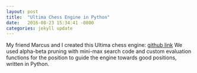 ```yaml
---
layout: post
title:  "Ultima Chess Engine in Python"
date:   2016-08-23 15:34:41 -0800
categories: jekyll update
---
```


My friend Marcus and I created this Ultima chess engine: [github link][lichess-link]
We used alpha-beta pruning with mini-max search code and custom evaluation functions for the position
to guide the engine towards good positions, written in Python.

[jekyll-docs]: https://jekyllrb.com/docs/home
[jekyll-gh]:   https://github.com/jekyll/jekyll
[jekyll-talk]: https://talk.jekyllrb.com/
[lichess-link]: https://github.com/AstroBoy1/Baroque-Chess-Ultima-
